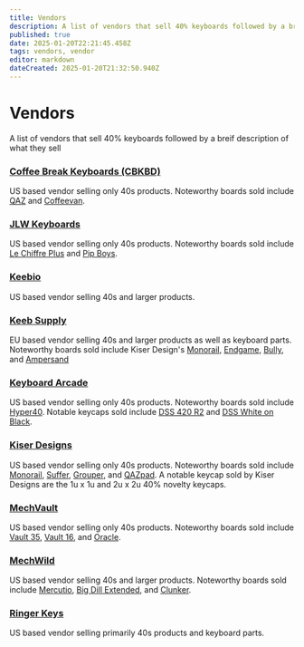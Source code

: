 ```yaml
---
title: Vendors
description: A list of vendors that sell 40% keyboards followed by a breif description of what they sell
published: true
date: 2025-01-20T22:21:45.458Z
tags: vendors, vendor
editor: markdown
dateCreated: 2025-01-20T21:32:50.940Z
---
```


# Vendors
A list of vendors that sell 40% keyboards followed by a breif description of what they sell

### [Coffee Break Keyboards (CBKBD)](https://www.cbkbd.com)
US based vendor selling only 40s products. Noteworthy boards sold include [QAZ](/boards/qaz) and [Coffeevan](/boards/coffeevan).

### [JLW Keyboards](https://www.jlw-kb.com/)
US based vendor selling only 40s products. Noteworthy boards sold include [Le Chiffre Plus](/boards/le-chiffre-plus) and [Pip Boys](/boards/pip-boys).

### [Keebio](https://keeb.io/)
US based vendor selling 40s and larger products. 

### [Keeb Supply](https://keeb.supply/)
EU based vendor selling 40s and larger products as well as keyboard parts. Noteworthy boards sold include Kiser Design's [Monorail](/boards/monorail), [Endgame](/boards/endgame), [Bully](/boards/bully), and [Ampersand](/boards/ampersand)

### [Keyboard Arcade](https://keyboardarcade.xyz/)
US based vendor selling only 40s products. Noteworthy boards sold include [Hyper40](/boards/hyper40). Notable keycaps sold include [DSS 420 R2](/keysets/dss-420) and [DSS White on Black](/keysets/dss-white-on-black).

### [Kiser Designs](https://kiserdesigns.bigcartel.com/)
US based vendor selling only 40s products. Noteworthy boards sold include [Monorail](/boards/monorail), [Suffer](/boards/suffer), [Grouper](/boards/grouper), and [QAZpad](/boards/qazpad). A notable keycap sold by Kiser Designs are the 1u x 1u and 2u x 2u 40% novelty keycaps.

### [MechVault](https://mechvault.net/)
US based vendor selling only 40s products. Noteworthy boards sold include [Vault 35](/boards/vault-35), [Vault 16](/boards/vault-16), and [Oracle](/boards/oracle).

### [MechWild](https://mechwild.com/)
US based vendor selling 40s and larger products. Noteworthy boards sold include [Mercutio](/boards/mercutio), [Big Dill Extended](/boards/big-dill-extended), and [Clunker](/boards/clunker).

### [Ringer Keys](https://ringerkeys.com/)
US based vendor selling primarily 40s products and keyboard parts. 

